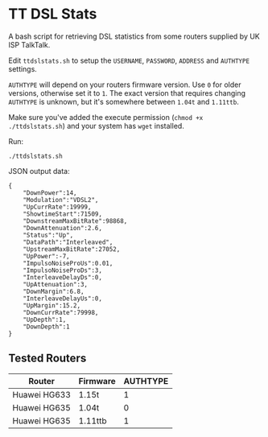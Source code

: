# TT DSL Stats

A bash script for retrieving DSL statistics from some routers supplied by UK ISP TalkTalk.

Edit `ttdslstats.sh` to setup the `USERNAME`, `PASSWORD`, `ADDRESS` and `AUTHTYPE` settings.

`AUTHTYPE` will depend on your routers firmware version. Use `0` for older versions, otherwise set it to `1`. The exact version that requires changing `AUTHTYPE` is unknown, but it's somewhere between `1.04t` and `1.11ttb`.

Make sure you've added the execute permission (`chmod +x ./ttdslstats.sh`) and your system has `wget` installed.

Run:

`./ttdslstats.sh`

JSON output data:

```
{
	"DownPower":14,
	"Modulation":"VDSL2",
	"UpCurrRate":19999,
	"ShowtimeStart":71509,
	"DownstreamMaxBitRate":98868,
	"DownAttenuation":2.6,
	"Status":"Up",
	"DataPath":"Interleaved",
	"UpstreamMaxBitRate":27052,
	"UpPower":-7,
	"ImpulsoNoiseProUs":0.01,
	"ImpulsoNoiseProDs":3,
	"InterleaveDelayDs":0,
	"UpAttenuation":3,
	"DownMargin":6.8,
	"InterleaveDelayUs":0,
	"UpMargin":15.2,
	"DownCurrRate":79998,
	"UpDepth":1,
	"DownDepth":1
}
```

## Tested Routers

| Router | Firmware | AUTHTYPE |
| --- | --- | --- |
| Huawei HG633 | 1.15t | 1 |
| Huawei HG635 | 1.04t | 0 |
| Huawei HG635 | 1.11ttb | 1 |
